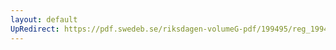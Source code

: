 ```yaml
---
layout: default
UpRedirect: https://pdf.swedeb.se/riksdagen-volumeG-pdf/199495/reg_199495_KrU.pdf
---
```

